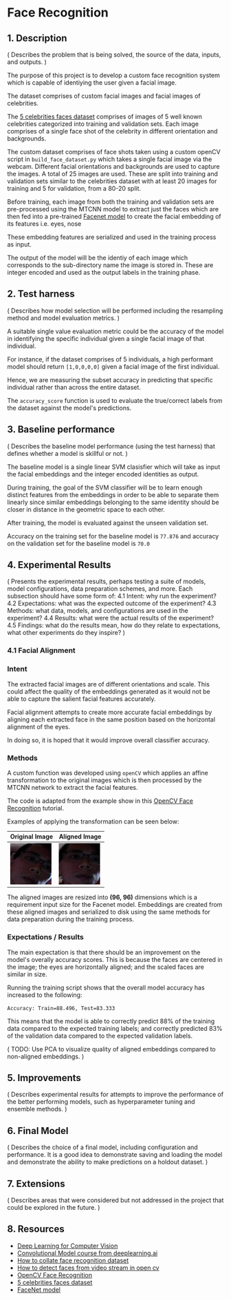 # Face Recognition

## 1. Description

( Describes the problem that is being solved, the source of the data, inputs, and outputs. )

The purpose of this project is to develop a custom face recognition system which is capable of identiying the user given a facial image.

The dataset comprises of custom facial images and facial images of celebrities.

The [5 celebrities faces dataset] comprises of images of 5 well known celebrities categorized into training and validation sets. Each image comprises of a single face shot of the celebrity in different orientation and backgrounds. 

The custom dataset comprises of face shots taken using a custom openCV script in `build_face_dataset.py` which takes a single facial image via the webcam. Different facial orientations and backgrounds are used to capture the images. A total of 25 images are used. These are split into training and validation sets similar to the celebrities dataset with at least 20 images for training and 5 for validation, from a 80-20 split.

Before training, each image from both the training and validation sets are pre-processed using the MTCNN model to extract just the faces which are then fed into a pre-trained [Facenet model] to create the facial embedding of its features i.e. eyes, nose

These embedding features are serialized and used in the training process as input.

The output of the model will be the identiy of each image which corresponds to the sub-directory name the image is stored in. These are integer encoded and used as the output labels in the training phase. 

## 2. Test harness

( Describes how model selection will be performed including the resampling method and model evaluation metrics. )

A suitable single value evaluation metric could be the accuracy of the model in identifying the specific individual given a single facial image of that individual. 

For instance, if the dataset comprises of 5 individuals, a high performant model should return `[1,0,0,0,0]` given a facial image of the first individual.

Hence, we are measuring the subset accuracy in predicting that specific individual rather than across the entire dataset.

The `accuracy_score` function is used to evaluate the true/correct labels from the dataset against the model's predictions.

## 3. Baseline performance

( Describes the baseline model performance (using the test harness) that defines whether a model is skillful or not. )

The baseline model is a single linear SVM clasisfier which will take as input the facial embeddings and the integer encoded identities as output. 

During training, the goal of the SVM classifier will be to learn enough distinct features from the embeddings in order to be able to separate them linearly since similar embeddings belonging to the same identity should be closer in distance in the geometric space to each other.

After training, the model is evaluated against the unseen validation set.

Accuracy on the training set for the baseline model is `77.876` and accuracy on the validation set for the baseline model is `70.0`

## 4. Experimental Results

( Presents the experimental results, perhaps testing a suite of models, model configurations, data preparation schemes, and more. Each subsection should have some form of:
4.1 Intent: why run the experiment?
4.2 Expectations: what was the expected outcome of the experiment?
4.3 Methods: what data, models, and configurations are used in the experiment?
4.4 Results: what were the actual results of the experiment?
4.5 Findings: what do the results mean, how do they relate to expectations, what other experiments do they inspire? )

### 4.1 Facial Alignment

### Intent
The extracted facial images are of different orientations and scale. This could affect the quality of the embeddings generated as it would not be able to capture the salient facial features accurately.

Facial alignment attempts to create more accurate facial embeddings by aligning each extracted face in the same position based on the horizontal alignment of the eyes.

In doing so, it is hoped that it would improve overall classifier accuracy.

### Methods

A custom function was developed using `openCV` which applies an affine transformation to the original images which is then processed by the MTCNN network to extract the facial features.

The code is adapted from the example show in this [OpenCV Face Recognition] tutorial.

Examples of applying the transformation can be seen below:

Original Image | Aligned Image
-------------- | -------------
![Original image](artifacts/orig.jpg) | ![Aligned image](artifacts/orig_aligned.jpg)


The aligned images are resized into **(96, 96)** dimensions which is a requirement input size for the Facenet model. Embeddings are created from these aligned images and serialized to disk using the same methods for data preparation during the training process.

### Expectations / Results

The main expectation is that there should be an improvement on the model's overally accuracy scores. This is because the faces are centered in the image; the eyes are horizontally aligned; and the scaled faces are similar in size.

Running the training script shows that the overall model accuracy has increased to the following:

```
Accuracy: Train=88.496, Test=83.333
```

This means that the model is able to correctly predict 88% of the training data compared to the expected training labels; and correctly predicted 83% of the validation data compared to the expected validation labels.

( TODO: Use PCA to visualize quality of aligned embeddings compared to non-aligned embeddings. )

## 5. Improvements

( Describes experimental results for attempts to improve the performance of the better performing models, such as hyperparameter tuning and ensemble methods. )

## 6. Final Model

( Describes the choice of a final model, including configuration and performance. It is a good idea to demonstrate saving and loading the model and demonstrate the ability to make predictions on a holdout dataset. )

## 7. Extensions

( Describes areas that were considered but not addressed in the project that could be explored in the future. )

## 8. Resources
[Deep Learning for Computer Vision]: https://machinelearningmastery.com/deep-learning-for-computer-vision
[Convolutional Model course from deeplearning.ai]: https://www.coursera.org/learn/convolutional-neural-networks
[How to collate face recognition dataset]: https://www.pyimagesearch.com/2018/06/11/how-to-build-a-custom-face-recognition-dataset/
[How to detect faces from video stream in open cv]: https://www.pyimagesearch.com/2018/02/26/face-detection-with-opencv-and-deep-learning/
[OpenCV Face Recognition]: https://www.pyimagesearch.com/2018/09/24/opencv-face-recognition
[5 celebrities faces dataset]: https://www.kaggle.com/dansbecker/5-celebrity-faces-dataset
[FaceNet model]: https://github.com/iwantooxxoox/Keras-OpenFace/

* [Deep Learning for Computer Vision](https://machinelearningmastery.com/deep-learning-for-computer-vision)
* [Convolutional Model course from deeplearning.ai](https://www.coursera.org/learn/convolutional-neural-networks)
* [How to collate face recognition dataset](https://www.pyimagesearch.com/2018/06/11/how-to-build-a-custom-face-recognition-dataset/)
* [How to detect faces from video stream in open cv](https://www.pyimagesearch.com/2018/02/26/face-detection-with-opencv-and-deep-learning/)
* [OpenCV Face Recognition](https://www.pyimagesearch.com/2018/09/24/opencv-face-recognition)
* [5 celebrities faces dataset](https://www.kaggle.com/dansbecker/5-celebrity-faces-dataset)
* [FaceNet model](https://github.com/iwantooxxoox/Keras-OpenFace/)

